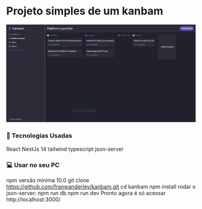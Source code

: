 # Projeto simples de um kanbam
<img src="https://github.com/franwanderley/kanbam/blob/master/public/img/kanbam-print.png" alt="Prints do projeto kanbam" />

### 🚀 Tecnologias Usadas
React
NextJs 14
tailwind
typescript
json-server

### 💻 Usar no seu PC
npm versão minima 10.0
git clone https://github.com/franwanderley/kanbam.git
cd kanbam
npm install
rodar o json-server: npm run db
npm run dev Pronto agora é só acessar http://localhost:3000/